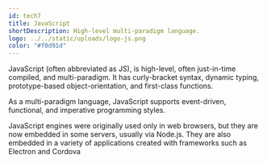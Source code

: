 ```yaml
---
id: tech7
title: JavaScript
shortDescription: High-level multi-paradigm language.
logo: ../../static/uploads/logo-js.png
color: "#f0d91d"
---
```

JavaScript (often abbreviated as JS), is high-level, often just-in-time compiled, and multi-paradigm. It has curly-bracket syntax, dynamic typing, prototype-based object-orientation, and first-class functions.

As a multi-paradigm language, JavaScript supports event-driven, functional, and imperative programming styles.

JavaScript engines were originally used only in web browsers, but they are now embedded in some servers, usually via Node.js.
They are also embedded in a variety of applications created with frameworks such as Electron and Cordova